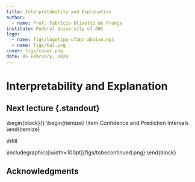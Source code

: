 ```yaml
---
title: Interpretability and Explanation
author:
  - name: Prof. Fabrício Olivetti de França
institute: Federal University of ABC
logo:
  - name: figs/logotipo-ufabc-abaixo.eps
  - name: figs/hal.png
cover: figs/cover.png
date: 05 February, 2024
---
```


# Interpretability and Explanation

## Next lecture {.standout}

\begin{block}{}
  \begin{itemize}
    \item Confidence and Prediction Intervals
\end{itemize}

\hfill

\includegraphics[width=100pt]{figs/tobecontinued.png}
\end{block}

## Acknowledgments
